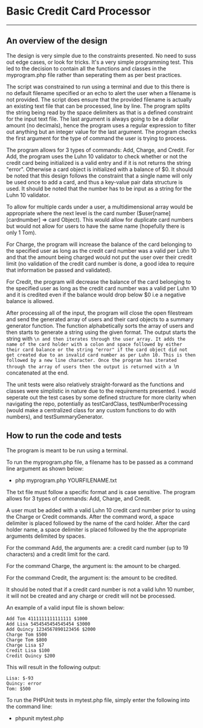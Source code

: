 #  Basic Credit Card Processor
-----
##  An overview of the design
The design is very simple due to the constraints presented.
No need to suss out edge cases, or look for tricks. It's a very simple programming test.
This led to the decision to contain all the functions and classes in the myprogram.php file rather than seperating them as per best practices. 

The script was constrained to run using a terminal and due to this there is no default filename specified or an echo to alert the user when a filename is not provided.
The script does ensure that the provided filename is actually an existing text file that can be processed, line by line.
The program splits the string being read by the space delimiters as that is a defined constraint for the input text file.
The last argument is always going to be a dollar amount (no decimals), hence the program uses a regular expression to filter out anything but an integer value for the last argument.
The program checks the first argument for the type of command the user is trying to process. 

The program allows for 3 types of commands: Add, Charge, and Credit.
For Add, the program uses the Luhn 10 validator to check whether or not the credit card being initialized is a valid entry and if it is not returns the string "error". Otherwise a card object is initialized with a balance of $0. It should be noted that this design follows the constraint that a single name will only be used once to add a card, and thus a key-value pair data structure is used. It should be noted that the number has to be input as a string for the Luhn 10 validator.

To allow for multiple cards under a user, a multidimensional array would be appropriate where the next level is the card number ($user[name][cardnumber] => card Object). This would allow for duplicate card numbers but would not allow for users to have the same name (hopefully there is only 1 Tom).

For Charge, the program will increase the balance of the card belonging to the specified user as long as the credit card number was a valid per Luhn 10 and that the amount being charged would not put the user over their credit limit (no validation of the credit card number is done, a good idea to require that information be passed and validated).

For Credit, the program will decrease the balance of the card belonging to the specified user as long as the credit card number was a valid per Luhn 10 and it is credited even if the balance would drop below $0 i.e a negative balance is allowed.

After processing all of the input, the program will close the open filestream and send the generated array of users and their card objects to a summary generator function. The function alphabetically sorts the array of users and then starts to generate a string using the given format.
The output starts the string with ```\n and then iterates through the user array. It adds the name of the card holder with a colon and space followed by either their card balance or the string "error" if the card object did not get created due to an invalid card number as per Luhn 10. This is then followed by a new line character. Once the program has iterated through the array of users then the output is returned with a ```\n concatenated at the end.

The unit tests were also relatively straight-forward as the functions and classes were simplistic in nature due to the requirements presented. I would seperate out the test cases by some defined structure for more clarity when navigating the repo, potentially as testCardClass, testNumberProcessing (would make a centralized class for any custom functions to do with numbers), and testSummaryGenerator.

## How to run the code and tests
The program is meant to be run using a terminal.

To run the myprogram.php file, a filename has to be passed as a command line argument as shown below:
  - php myprogram.php YOURFILENAME.txt

The txt file must follow a specific format and is case sensitive.
The program allows for 3 types of commands: Add, Charge, and Credit.

A user must be added with a valid Luhn 10 credit card number prior to using the Charge or Credit commands.
After the command word, a space delimiter is placed followed by the name of the card holder.
After the card holder name, a space delimiter is placed followed by the the appropriate arguments
delimited by spaces.

For the command Add, the arguments are: a credit card number (up to 19 characters) and a credit limit for the card. 

For the command Charge, the argument is: the amount to be charged.

For the command Credit, the argument is: the amount to be credited.

It should be noted that if a credit card number is not a valid luhn 10 number, it will not be created and any charge or credit will not be processed.

An example of a valid input file is shown below:
```
Add Tom 4111111111111111 $1000
Add Lisa 5454545454545454 $3000
Add Quincy 1234567890123456 $2000
Charge Tom $500
Charge Tom $800
Charge Lisa $7
Credit Lisa $100
Credit Quincy $200
```
This will result in the following output:
```
Lisa: $-93
Quincy: error
Tom: $500
```

To run the PHPUnit tests in mytest.php file, simply enter the following into the command line:
  - phpunit mytest.php
